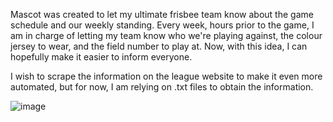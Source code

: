 Mascot was created to let my ultimate frisbee team know about the game schedule and our weekly standing. Every week, hours prior to the game, I am in charge of letting my team know who we're playing against, the colour jersey to wear, and the field number to play at. Now, with this idea, I can hopefully make it easier to inform everyone.

I wish to scrape the information on the league website to make it even more automated, but for now, I am relying on .txt files to obtain the information. 

![image](https://github.com/AnPham27/Mascot/assets/93403773/04b7c886-bdf4-4d7c-bc51-227791135305)
